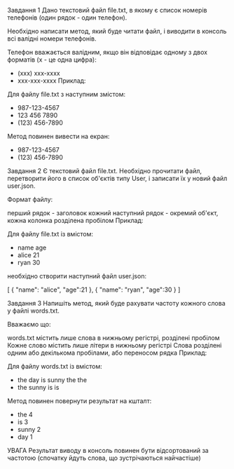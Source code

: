 Завдання 1
Дано текстовий файл file.txt, в якому є список номерів телефонів (один рядок - один телефон).

Необхідно написати метод, який буде читати файл, і виводити в консоль всі валідні номери телефонів.

Телефон вважається валідним, якщо він відповідає одному з двох форматів (x - це одна цифра):

- (xxx) xxx-xxxx
- xxx-xxx-xxxx
Приклад:

Для файлу file.txt з наступним змістом:

- 987-123-4567
- 123 456 7890
- (123) 456-7890

Метод повинен вивести на екран:

- 987-123-4567
- (123) 456-7890

Завдання 2
Є текстовий файл file.txt. Необхідно прочитати файл, перетворити його в список об'єктів типу User, і записати їх у новий файл user.json.

Формат файлу:

перший рядок - заголовок
кожний наступний рядок - окремий об'єкт, кожна колонка розділена пробілом
Приклад:

Для файлу file.txt із вмістом:

- name age
- alice 21
- ryan 30

необхідно створити наступний файл user.json:

[
    {
        "name": "alice",
        "age":21
    },
    {
        "name": "ryan",
        "age":30
    }
]

Завдання 3
Напишіть метод, який буде рахувати частоту кожного слова у файлі words.txt.

Вважаємо що:

words.txt містить лише слова в нижньому регістрі, розділені пробілом
Кожне слово містить лише літери в нижньому регістрі
Слова розділені одним або декількома пробілами, або переносом рядка
Приклад:

Для файлу words.txt із вмістом:

- the day is sunny the the
- the sunny is is

Метод повинен повернути результат на кшталт:

- the 4
- is 3
- sunny 2
- day 1

УВАГА
Результат виводу в консоль повинен бути відсортований за частотою (спочатку йдуть слова, що зустрічаються найчастіше)
